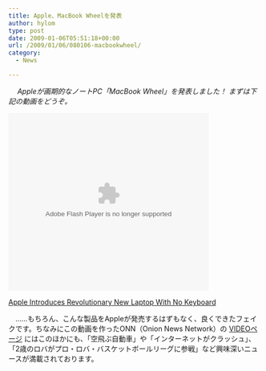 ```yaml
---
title: Apple、MacBook Wheelを発表
author: hylom
type: post
date: 2009-01-06T05:51:18+00:00
url: /2009/01/06/080106-macbookwheel/
category:
  - News

---
```

　   _Appleが画期的なノートPC「MacBook Wheel」を発表しました！ まずは下記の動画をどうぞ。_ 

<embed src="http://www.theonion.com/content/themes/common/assets/videoplayer2/flvplayer.swf" type="application/x-shockwave-flash" allowscriptaccess="always" wmode="transparent" width="400" height="355" flashvars="file=http://www.theonion.com/content/xml/92328/video&autostart=false&image=http://www.theonion.com/content/files/images/NO_KEYBOARD_article.jpg&bufferlength=3&embedded=true&title=Apple%20Introduces%20Revolutionary%20New%20Laptop%20With%20No%20Keyboard">
</embed>

   
  [Apple Introduces Revolutionary New Laptop With No Keyboard][1] 

　……もちろん、こんな製品をAppleが発売するはずもなく、良くできたフェイクです。ちなみにこの動画を作ったONN（Onion News Network）の    [VIDEOページ][2] にはこのほかにも、「空飛ぶ自動車」や「インターネットがクラッシュ」、「2歳のロバがプロ・ロバ・バスケットボールリーグに参戦」など興味深いニュースが満載されております。 

</br>

 [1]: http://www.theonion.com/content/video/apple_introduces_revolutionary?utm_source=embedded_video
 [2]: http://www.theonion.com/content/video/apple_introduces_revolutionary
